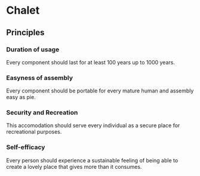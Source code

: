 # Chalet

## Principles

### Duration of usage
Every component should last for at least 100 years up to 1000 years.

### Easyness of assembly
Every component should be portable for every mature human and assembly easy as pie.

### Security and Recreation
This accomodation should serve every individual as a secure place for recreational purposes.

### Self-efficacy
Every person should experience a sustainable feeling of being able to create a lovely place that gives more than it consumes.
